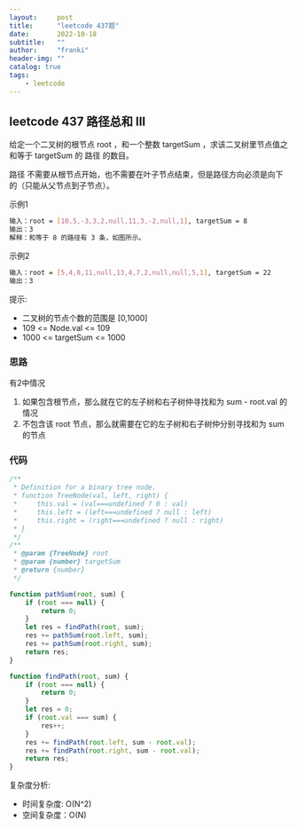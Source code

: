 ```yaml
---
layout:     post
title:      "leetcode 437题"
date:       2022-10-18
subtitle:   ""
author:     "franki"
header-img: ""
catalog: true
tags:
    - leetcode
---
```


## leetcode 437 路径总和 III

给定一个二叉树的根节点 root ，和一个整数 targetSum ，求该二叉树里节点值之和等于 targetSum 的 路径 的数目。

路径 不需要从根节点开始，也不需要在叶子节点结束，但是路径方向必须是向下的（只能从父节点到子节点）。

示例1

```bash
输入：root = [10,5,-3,3,2,null,11,3,-2,null,1], targetSum = 8
输出：3
解释：和等于 8 的路径有 3 条，如图所示。
```

示例2

```bash
输入：root = [5,4,8,11,null,13,4,7,2,null,null,5,1], targetSum = 22
输出：3
```

提示:

- 二叉树的节点个数的范围是 [0,1000]
- 109 <= Node.val <= 109
- 1000 <= targetSum <= 1000

### 思路

有2中情况

1. 如果包含根节点，那么就在它的左子树和右子树仲寻找和为 sum - root.val 的情况
2. 不包含该 root 节点，那么就需要在它的左子树和右子树仲分别寻找和为 sum 的节点

### 代码

```js
/**
 * Definition for a binary tree node.
 * function TreeNode(val, left, right) {
 *     this.val = (val===undefined ? 0 : val)
 *     this.left = (left===undefined ? null : left)
 *     this.right = (right===undefined ? null : right)
 * }
 */
/**
 * @param {TreeNode} root
 * @param {number} targetSum
 * @return {number}
 */

function pathSum(root, sum) {
    if (root === null) {
        return 0;
    }
    let res = findPath(root, sum);
    res += pathSum(root.left, sum);
    res += pathSum(root.right, sum);
    return res;
}

function findPath(root, sum) {
    if (root === null) {
        return 0;
    }
    let res = 0;
    if (root.val === sum) {
        res++;
    }
    res += findPath(root.left, sum - root.val);
    res += findPath(root.right, sum - root.val);
    return res;
}
```

复杂度分析:

- 时间复杂度: O(N^2)
- 空间复杂度：O(N)
